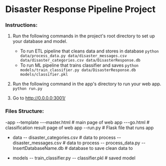 # Disaster Response Pipeline Project

### Instructions:
1. Run the following commands in the project's root directory to set up your database and model.

    - To run ETL pipeline that cleans data and stores in database
        `python data/process_data.py data/disaster_messages.csv data/disaster_categories.csv data/DisasterResponse.db`
    - To run ML pipeline that trains classifier and saves
        `python models/train_classifier.py data/DisasterResponse.db models/classifier.pkl`

2. Run the following command in the app's directory to run your web app.
    `python run.py`

3. Go to http://0.0.0.0:3001/

### Files Structure:

-app
--template
---master.html  # main page of web app
---go.html  # classification result page of web app
--run.py  # Flask file that runs app

- data
-- disaster_categories.csv  # data to process 
-- disaster_messages.csv  # data to process
-- process_data.py
-- InsertDatabaseName.db   # database to save clean data to

- models
-- train_classifier.py
-- classifier.pkl  # saved model 
